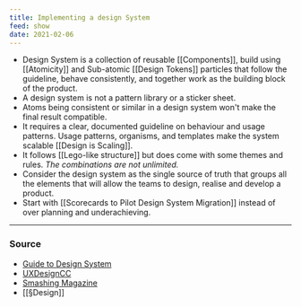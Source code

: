 ```yaml
---
title: Implementing a design System
feed: show
date: 2021-02-06
---
```

 
- Design System is a collection of reusable [[Components]], build using [[Atomicity]] and Sub-atomic [[Design Tokens]] particles that follow the guideline, behave consistently, and together work as the building block of the product.
- A design system is not a pattern library or a sticker sheet. 
- Atoms being consistent or similar in a design system won't make the final result compatible. 
- It requires a clear, documented guideline on behaviour and usage patterns. Usage patterns, organisms, and templates make the system scalable [[Design is Scaling]]. 
- It follows [[Lego-like structure]] but does come with some themes and rules. *The combinations are not unlimited.*
- Consider the design system as the single source of truth that groups all the elements that will allow the teams to design, realise and develop a product.
- Start with [[Scorecards to Pilot Design System Migration]] instead of over planning and underachieving.

--- 

### Source

- [Guide to Design System](https://www.invisionapp.com/inside-design/guide-to-design-systems/)
- [UXDesignCC](https://uxdesign.cc/everything-you-need-to-know-about-design-systems-54b109851969)
- [Smashing Magazine](https://www.smashingmagazine.com/design-systems-book/)
- [[§Design]]